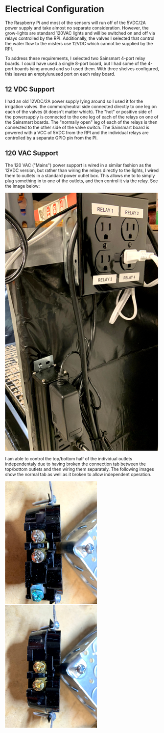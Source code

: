 # Electrical Configuration

The Raspberry Pi and most of the sensors will run off of the 5VDC/2A power supply and take almost no separate consideration. However, the grow-lights are standard 120VAC lights and will be switched on and off via relays controlled by the RPI. Additionally, the valves I selected that control the water flow to the misters use 12VDC which cannot be supplied by the RPI. 

To address these requirements, I selected two Sainsmart 4-port relay boards. I could have used a single 8-port board, but I had some of the 4-port boards lying around and so I used them. With three shelves configured, this leaves an empty/unused port on each relay board.

## 12 VDC Support

I had an old 12VDC/2A power supply lying around so I used it for the irrigation valves. the common/neutral side connected directly to one leg on each of the valves (it doesn't matter which). The "hot" or positive side of the powersupply is connected to the one leg of each of the relays on one of the Sainsmart boards. The "normally open" leg of each of the relays is then connected to the other side of the valve switch. The Sainsmart board is powered with a VCC of 5VDC from the RPI and the individual relays are controlled by a separate GPIO pin from the PI.

## 120 VAC Support

The 120 VAC ("Mains") power support is wired in a similar fashion as the 12VDC version, but rather than wiring the relays directly to the lights, I wired them to outlets in a standard power outlet box. This allows me to to simply plug something in to one of the outlets, and then control it via the relay. See the image below:

<img src="/images/electrical01.jpg" width="500">

I am able to control the top/bottom half of the individual outlets independentaly due to having broken the connection tab between the top/bottom outlets and then wiring them separately. The following images show the normal tab as well as it broken to allow independent operation.

<img src="/images/outlet01.jpg" width="300">
<img src="/images/outlet02.jpg" width="300">
